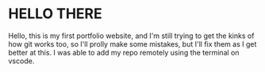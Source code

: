 # HELLO THERE
Hello, this is my first portfolio website, and I'm still trying to get the kinks of how git works too, so I'll prolly make some mistakes, but I'll fix them as I get better at this.
I was able to add my repo remotely using the terminal on vscode.
